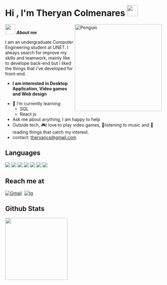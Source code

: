<h1 align="Left"><b>Hi , I'm Theryan Colmenares </b><img src="https://media.giphy.com/media/hvRJCLFzcasrR4ia7z/giphy.gif" width="35"></h1>

<!--  -->
<img align="right" width=280px alt="Penguin" src="https://media4.giphy.com/media/v1.Y2lkPTc5MGI3NjExaWl5ODAyZ2g0bncydXFxd3AzeHl1dnRrYnduZDRpbHd4dXpwaHN5NyZlcD12MV9pbnRlcm5hbF9naWZfYnlfaWQmY3Q9Zw/ADD4w6XgqLBJohQdBK/giphy.gif" />

<img src = "https://media2.giphy.com/media/v1.Y2lkPTc5MGI3NjExZHdqdGU3M3F1aDlta3A3bXo1b3VxMWN4ZHlud2NnNDVzMngzem42OSZlcD12MV9pbnRlcm5hbF9naWZfYnlfaWQmY3Q9cw/OciIYIcPk86psqxPFO/giphy.gif" width = 32px>&nbsp;***About me***

I am an undergraduate Computer Engineering student at UNET. I always search for improve my skills and teamwork, mainly like to develope back-end but i liked the things that i've developed for front-end. 
* **I am interested in Desktop Application, Video games and Web design**
- 📖 I’m currently learning:
  - SQL
  - React js
- Ask me about anything, I am happy to help
- Outside tech, 🎮I love to play video games, 🎵listening to music and 📖reading things that catch my interest.
- contact: theryancs@gmail.com

<h2>Languages</h2>
 <span>
   <img src="https://img.shields.io/badge/c-%2300599C.svg?style=for-the-badge&logo=c&logoColor=white">
   <img src="https://img.shields.io/badge/c++-%2300599C.svg?style=for-the-badge&logo=c%2B%2B&logoColor=white">
   <img src="https://img.shields.io/badge/c%23-%23239120.svg?style=for-the-badge&logo=csharp&logoColor=white">
   <img src="https://img.shields.io/badge/java-%23ED8B00.svg?style=for-the-badge&logo=openjdk&logoColor=white">
   <img src="https://img.shields.io/badge/javascript-%23323330.svg?style=for-the-badge&logo=javascript&logoColor=%23F7DF1E">
   <img src="https://img.shields.io/badge/html5-%23E34F26.svg?style=for-the-badge&logo=html5&logoColor=white">
   <img src="https://img.shields.io/badge/css3-%231572B6.svg?style=for-the-badge&logo=css3&logoColor=white">
 </span>

<h2>Reach me at</h2>
    <a href="mailto:theryancs@gmail.com"><img src="https://img.shields.io/badge/gmail-%23D14836.svg?&style=for-the-badge&logo=gmail&logoColor=white" alt="Gmail"/></a>&nbsp;
    <a href="https://www.instagram.com/tacs_04"><img src="https://img.shields.io/badge/Instagram-%23E4405F.svg?style=for-the-badge&logo=Instagram&logoColor=white" alt="Ig" /></a>&nbsp;
    
<h2>Github Stats</h2>
<p align= "Left">
  <img height= "200" src="https://github-readme-stats.vercel.app/api?username=Ther04&theme=react&show_icons=true&include_all_commits=true" />
  <!--
  <img height= "150" src="https://github-readme-stats.vercel.app/api/top-langs/?username=Ther04&theme=react&layout=compact" />
  -->
</p>

